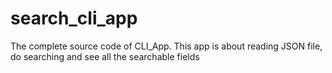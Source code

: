 # search_cli_app
The complete source code of CLI_App. This app is about reading JSON file, do searching and see all the searchable fields
